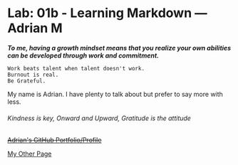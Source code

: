 # Lab: 01b - Learning Markdown — Adrian M

***To me, having a growth mindset means that you realize your own abilities can be developed through work and commitment.***

    Work beats talent when talent doesn't work.
    Burnout is real.
    Be Grateful.

My name is Adrian. I have plenty to talk about but prefer to say more with less. 

###### Kindness is key, Onward and Upward, Gratitude is the attitude


~~[Adrian's GitHub Portfolio/Profile](https://github.com/hirobius)~~

[My Other Page](reflection-discussion.md)
